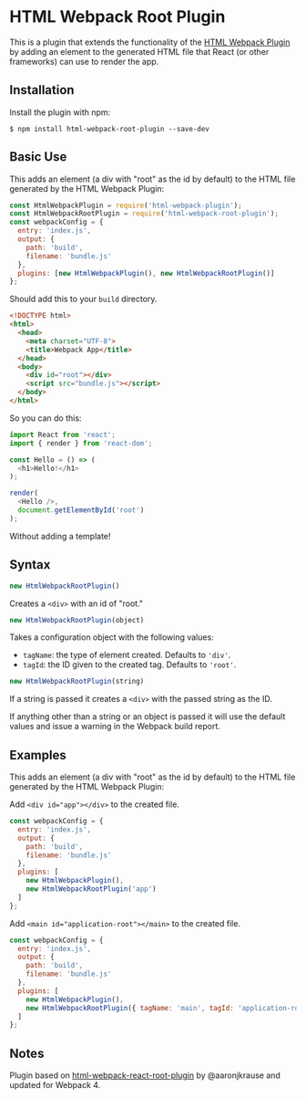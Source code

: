 # HTML Webpack Root Plugin

This is a plugin that extends the functionality of the [HTML Webpack Plugin](https://github.com/jantimon/html-webpack-plugin) by adding an element to the generated HTML file that React (or other frameworks) can use to render the app.


## Installation
Install the plugin with npm:
```shell
$ npm install html-webpack-root-plugin --save-dev
```

## Basic Use

This adds an element (a div with "root" as the id by default) to the HTML file generated by the HTML Webpack Plugin:

```javascript
const HtmlWebpackPlugin = require('html-webpack-plugin');
const HtmlWebpackRootPlugin = require('html-webpack-root-plugin');
const webpackConfig = {
  entry: 'index.js',
  output: {
    path: 'build',
    filename: 'bundle.js'
  },
  plugins: [new HtmlWebpackPlugin(), new HtmlWebpackRootPlugin()]
};
```

Should add this to your `build` directory.

```html
<!DOCTYPE html>
<html>
  <head>
    <meta charset="UTF-8">
    <title>Webpack App</title>
  </head>
  <body>
    <div id="root"></div>
    <script src="bundle.js"></script>
  </body>
</html>
```

So you can do this:
```javascript
import React from 'react';
import { render } from 'react-dom';

const Hello = () => (
  <h1>Hello!</h1>
);

render(
  <Hello />,
  document.getElementById('root')
);
```
Without adding a template!

## Syntax

```javascript
new HtmlWebpackRootPlugin()
```

Creates a `<div>` with an id of "root."

```javascript
new HtmlWebpackRootPlugin(object)
```

Takes a configuration object with the following values:

- `tagName`: the type of element created. Defaults to `'div'`.
- `tagId`: the ID given to the created tag. Defaults to `'root'`.

```javascript
new HtmlWebpackRootPlugin(string)
```

If a string is passed it creates a `<div>` with the passed string as the ID.

If anything other than a string or an object is passed it will use the default values and issue a warning in the Webpack build report.


## Examples

This adds an element (a div with "root" as the id by default) to the HTML file generated by the HTML Webpack Plugin:

Add `<div id="app"></div>` to the created file.
```javascript
const webpackConfig = {
  entry: 'index.js',
  output: {
    path: 'build',
    filename: 'bundle.js'
  },
  plugins: [
    new HtmlWebpackPlugin(),
    new HtmlWebpackRootPlugin('app')
  ]
};
```
Add `<main id="application-root"></main>` to the created file.
```javascript
const webpackConfig = {
  entry: 'index.js',
  output: {
    path: 'build',
    filename: 'bundle.js'
  },
  plugins: [
    new HtmlWebpackPlugin(),
    new HtmlWebpackRootPlugin({ tagName: 'main', tagId: 'application-root' })
  ]
};
```

## Notes

Plugin based on [html-webpack-react-root-plugin](https://www.npmjs.com/package/html-webpack-react-root-plugin) by @aaronjkrause and updated for Webpack 4.
